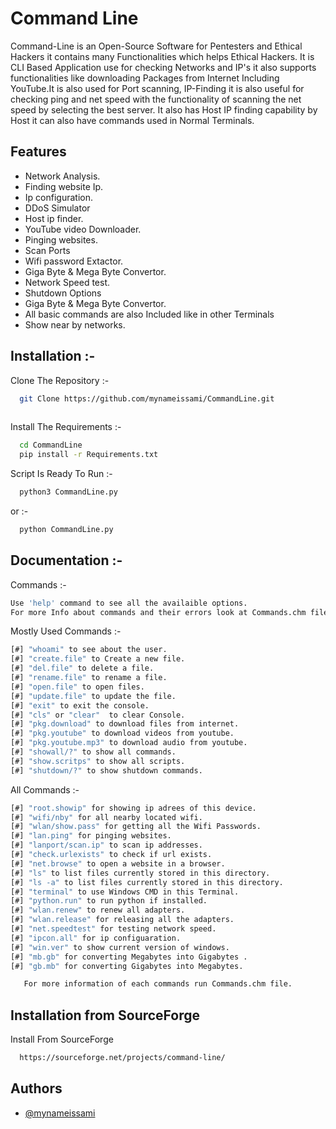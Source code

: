 
# Command Line

Command-Line is an Open-Source Software for Pentesters and Ethical Hackers it contains many Functionalities which helps Ethical Hackers. It is CLI Based Application use for checking Networks and IP's it also supports functionalities like downloading Packages from Internet Including YouTube.It is also used for Port scanning, IP-Finding it is also useful for checking ping and net speed with the functionality of scanning the net speed by selecting the best server. It also has Host IP finding capability by Host it can also have commands used in Normal Terminals.







## Features

- Network Analysis.
- Finding website Ip.
- Ip configuration.
- DDoS Simulator
- Host ip finder.
- YouTube video Downloader.
- Pinging websites.
- Scan Ports
- Wifi password Extactor.
- Giga Byte & Mega Byte Convertor.
- Network Speed test.
- Shutdown Options
- Giga Byte & Mega Byte Convertor.
- All basic commands are also Included like in other Terminals
- Show near by networks.


## Installation :-

Clone The Repository :-

```bash
  git Clone https://github.com/mynameissami/CommandLine.git
  
```
Install The Requirements :-
```bash
  cd CommandLine
  pip install -r Requirements.txt
```
Script Is Ready To Run :-
```bash
  python3 CommandLine.py
```
or :-
```bash
  python CommandLine.py
```
## Documentation :-

Commands  :-
```bash
Use 'help' command to see all the availaible options.
For more Info about commands and their errors look at Commands.chm file
```
Mostly Used Commands  :-
```bash
[#] "whoami" to see about the user.                   
[#] "create.file" to Create a new file.               
[#] "del.file" to delete a file.                      
[#] "rename.file" to rename a file.                   
[#] "open.file" to open files.                        
[#] "update.file" to update the file.                 
[#] "exit" to exit the console.                       
[#] "cls" or "clear"  to clear Console.               
[#] "pkg.download" to download files from internet.   
[#] "pkg.youtube" to download videos from youtube.    
[#] "pkg.youtube.mp3" to download audio from youtube. 
[#] "showall/?" to show all commands.                 
[#] "show.scritps" to show all scripts.               
[#] "shutdown/?" to show shutdown commands.
```
All Commands :-
```bash
[#] "root.showip" for showing ip adrees of this device.             
[#] "wifi/nby" for all nearby located wifi.                         
[#] "wlan/show.pass" for getting all the Wifi Passwords.            
[#] "lan.ping" for pinging websites.                                
[#] "lanport/scan.ip" to scan ip addresses.                         
[#] "check.urlexists" to check if url exists.                       
[#] "net.browse" to open a website in a browser.                    
[#] "ls" to list files currently stored in this directory.
[#] "ls -a" to list files currently stored in this directory.
[#] "terminal" to use Windows CMD in this Terminal.
[#] "python.run" to run python if installed.                         
[#] "wlan.renew" to renew all adapters.                             
[#] "wlan.release" for releasing all the adapters.                  
[#] "net.speedtest" for testing network speed.                      
[#] "ipcon.all" for ip configuaration.                              
[#] "win.ver" to show current version of windows.                   
[#] "mb.gb" for converting Megabytes into Gigabytes .               
[#] "gb.mb" for converting Gigabytes into Megabytes.
```
```bash
   For more information of each commands run Commands.chm file.
```
## Installation from SourceForge

Install From SourceForge

```bash
  https://sourceforge.net/projects/command-line/
```
    
## Authors

- [@mynameissami](https://github.com/mynameissami)


